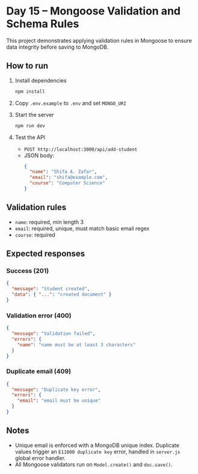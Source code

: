# Day 15 – Mongoose Validation and Schema Rules

This project demonstrates applying validation rules in Mongoose to ensure data integrity before saving to MongoDB.

## How to run

1. Install dependencies
   ```bash
   npm install
   ```

2. Copy `.env.example` to `.env` and set `MONGO_URI`

3. Start the server
   ```bash
   npm run dev
   ```

4. Test the API
   - `POST http://localhost:3000/api/add-student`
   - JSON body:
     ```json
     {
       "name": "Shifa A. Zafar",
       "email": "shifa@example.com",
       "course": "Computer Science"
     }
     ```

## Validation rules

- `name`: required, min length 3
- `email`: required, unique, must match basic email regex
- `course`: required

## Expected responses

### Success (201)
```json
{
  "message": "Student created",
  "data": { "...": "created document" }
}
```

### Validation error (400)
```json
{
  "message": "Validation failed",
  "errors": {
    "name": "name must be at least 3 characters"
  }
}
```

### Duplicate email (409)
```json
{
  "message": "Duplicate key error",
  "errors": {
    "email": "email must be unique"
  }
}
```

## Notes

- Unique email is enforced with a MongoDB unique index. Duplicate values trigger an `E11000 duplicate key` error, handled in `server.js` global error handler.
- All Mongoose validators run on `Model.create()` and `doc.save()`.
